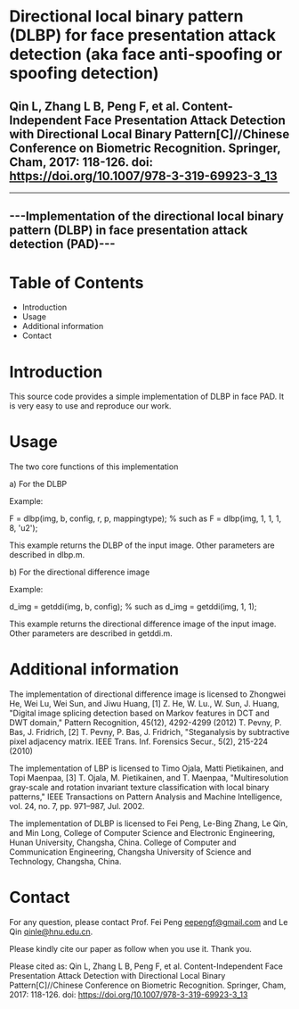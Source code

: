 # Directional local binary pattern (DLBP) for face presentation attack detection (aka face anti-spoofing or spoofing detection)

## Qin L, Zhang L B, Peng F, et al. Content-Independent Face Presentation Attack Detection with Directional Local Binary Pattern[C]//Chinese Conference on Biometric Recognition. Springer, Cham, 2017: 118-126. doi: https://doi.org/10.1007/978-3-319-69923-3_13

----------------------------------------------------------
---Implementation of the directional local binary pattern (DLBP) in face presentation attack detection (PAD)---
----------------------------------------------------------

Table of Contents
=================

- Introduction
- Usage
- Additional information
- Contact


Introduction
============

This source code provides a simple implementation of DLBP in face PAD.
It is very easy to use and reproduce our work.


Usage
=====

The two core functions of this implementation

a) For the DLBP

Example:

F = dlbp(img, b, config, r, p, mappingtype);	% such as F = dlbp(img, 1, 1, 1, 8, 'u2');
	
This example returns the DLBP of the input image. Other parameters are described in dlbp.m.

b) For the directional difference image

Example:

d_img = getddi(img, b, config);		% such as d_img = getddi(img, 1, 1);	

This example returns the directional difference image of the input image. Other parameters are described in getddi.m.


Additional information
======================

The implementation of directional difference image is licensed to Zhongwei He, Wei Lu, Wei Sun, and Jiwu Huang,
[1] Z. He, W. Lu., W. Sun, J. Huang, 
    "Digital image splicing detection based on Markov features in DCT and DWT domain," 
    Pattern Recognition, 45(12), 4292-4299 (2012)
T. Pevny, P. Bas, J. Fridrich,
[2] T. Pevny, P. Bas, J. Fridrich, 
    "Steganalysis by subtractive pixel adjacency matrix. 
    IEEE Trans. Inf. Forensics Secur., 5(2), 215-224 (2010)
 
The implementation of LBP is licensed to Timo Ojala, Matti Pietikainen, and Topi Maenpaa,
[3] T. Ojala, M. Pietikainen, and T. Maenpaa,
    "Multiresolution gray-scale and rotation invariant texture classification with local binary patterns,"
    IEEE Transactions on Pattern Analysis and Machine Intelligence, vol. 24, no. 7, pp. 971–987, Jul. 2002.

The implementation of DLBP is licensed to Fei Peng, Le-Bing Zhang, Le Qin, and Min Long, 
College of Computer Science and Electronic Engineering, Hunan University, Changsha, China.
College of Computer and Communication Engineering, Changsha University of Science and Technology, Changsha, China.

Contact
============

For any question, please contact Prof. Fei Peng <eepengf@gmail.com> and Le Qin <qinle@hnu.edu.cn>.

Please kindly cite our paper as follow when you use it. Thank you.

Please cited as: Qin L, Zhang L B, Peng F, et al. Content-Independent Face Presentation Attack Detection with Directional Local Binary Pattern[C]//Chinese Conference on Biometric Recognition. Springer, Cham, 2017: 118-126. doi: https://doi.org/10.1007/978-3-319-69923-3_13
